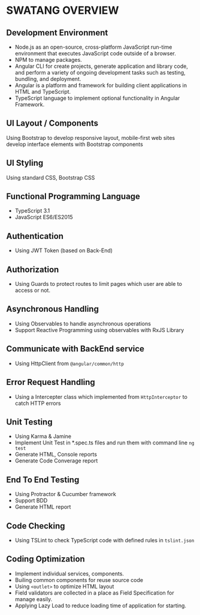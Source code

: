 # SWATANG OVERVIEW

## Development Environment
- Node.js as an open-source, cross-platform JavaScript run-time environment that executes JavaScript code outside of a browser.  
- NPM to manage packages.
- Angular CLI for create projects, generate application and library code, and perform a variety of ongoing development tasks such as testing, bundling, and deployment.
- Angular is a platform and framework for building client applications in HTML and TypeScript.
- TypeScript language to implement optional functionality in Angular Framework.

## UI Layout / Components
Using Bootstrap to
  develop responsive layout, mobile-first web sites
  develop interface elements with Bootstrap components

## UI Styling
Using standard CSS, Bootstrap CSS

## Functional Programming Language
- TypeScript 3.1
- JavaScript ES6/ES2015

## Authentication
- Using JWT Token (based on Back-End)

## Authorization
- Using Guards to protect routes to limit pages which user are able to access or not.

## Asynchronous Handling
- Using Observables to handle asynchronous operations
- Support Reactive Programming using observables with RxJS Library

## Communicate with BackEnd service 
- Using HttpClient from `@angular/common/http`

## Error Request Handling
- Using a Intercepter class which implemented from `HttpInterceptor` to catch HTTP errors

## Unit Testing
- Using Karma & Jamine
- Implement Unit Test in *.spec.ts files and run them with command line `ng test`
- Generate HTML, Console reports
- Generate Code Converage report

## End To End Testing
- Using Protractor & Cucumber framework
- Support BDD
- Generate HTML report

## Code Checking
- Using TSLint to check TypeScript code with defined rules in `tslint.json`

## Coding Optimization
- Implement individual services, components.
- Builing common components for reuse source code
- Using `<outlet>` to optimize HTML layout
- Field validators are collected in a place as Field Specification for manage easily.
- Applying Lazy Load to reduce loading time of application for starting. 

